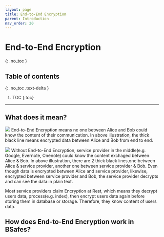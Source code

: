 ```yaml
---
layout: page
title: End-to-End Encryption 
parent: Introduction
nav_order: 20 
---
```



# End-to-End Encryption 
{: .no_toc }

## Table of contents
{: .no_toc .text-delta }

1. TOC
{:toc}

---

## What does it mean? 

![](https://statics.bsafes.com/endToEndEncryptionDiagram.png)
End-to-End Encryption means no one between Alice and Bob could know the content of their communication. In above illustration, the thick black line means encrypted data between Alice and Bob from end to end.

![](https://statics.bsafes.com/withoutEndToEndEncryptionDiagram.png)
Without End-to-End Encryption, service provider in the middle(e.g. Google, Evernote, Onenote) could know the content exchaged between Alice & Bob. In above illustration, there are 2 thick black lines,one between Alice & service provider, another one between service provider & Bob. Even though data is encrypted between Alice and service provider, likewise, encrypted between service provider and Bob, the service provider decrypts and can see the data in plain text.

Most service providers claim Encryption at Rest, which means they decrypt users data, process(e.g. index), then encrypt users data again before storing them in database or storage. Therefore, they know content of users data.

## How does End-to-End Encryption work in BSafes?

